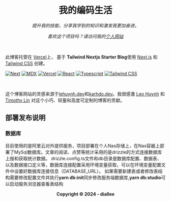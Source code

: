<h1 align="center">我的编码生活</h1>
<p align="center"><i>提升我的技能，分享我学到的知识和激发我更加奋进。</i></p>

<p align="center"><i>喜欢这个项目吗？请访问我的<a href="https://www.diallee.com">个人网站</a></i></p>
<br>

此博客托管在 [Vercel](https://vercel.com/)上， 基于 **Tailwind Nextjs Starter Blog**使用 [Next.js](https://nextjs.org/) 和 [Tailwind CSS](https://tailwindcss.com/) 创建。

[![Next][Next.js]][Next-url] [![MDX][MDX]][MDX-url] [![Vercel][Vercel]][Vercel-url] [![React][React]][React-url] [![Typescript][Typescript]][Typescript-url] [![Tailwind CSS][Tailwind CSS]][Tailwind CSS-url]

</br>

这个博客网站的灵感来源于[lehuynh.dev](https://github.com/hta218/leohuynh.dev)和[karhdo.dev](https://github.com/Karhdo/karhdo.dev)。我很感激 [Leo Huynh](https://twitter.com/hta218_) 和 [Timothy Lin](https://twitter.com/timlrxx) 对这个小巧、轻量和高度可定制的博客的贡献。

## 部署发布说明

### 数据库

目前使用的是阿里云对外提供服务，项目部署在个人Nas存储上，在Nas容器上部署了MySql数据库。文章的阅读、点赞等统计采用的是drizzle的方式连接数据库上报和获取统计数据。
drizzle.config.ts文件和db目录是数据库配置、数据表、以及数据接口定义等，数据库连接配置采用环境变量获取，可以在环境变量配置文件中设置好数据库连接信息（DATABASE_URL）。
如果需要新建表或者修改表结构需要修改配置文件并执行**yarn db:init**同步修改服务端数据库,**yarn db:studio**可以启动服务浏览器查看表结构

<p align="center"><b>Copyright © 2024 - diallee</b></p>

<!-- MARKDOWN LINKS & IMAGES -->

[Next.js]: https://img.shields.io/badge/next.js-000000?style=for-the-badge&logo=nextdotjs&logoColor=white
[Next-url]: https://nextjs.org/
[Typescript]: https://img.shields.io/badge/TypeScript-3178C6?style=for-the-badge&logo=typescript&logoColor=white
[Typescript-url]: https://www.typescriptlang.org/
[Tailwind CSS]: https://img.shields.io/badge/Tailwind_CSS-38B2AC?style=for-the-badge&logo=tailwind-css&logoColor=white
[Tailwind CSS-url]: https://tailwindcss.com/
[MDX]: https://img.shields.io/badge/MDX-000000?style=for-the-badge&logo=mdx&logoColor=white
[MDX-url]: https://mdxjs.com/
[React]: https://img.shields.io/badge/React-20232A?style=for-the-badge&logo=react&logoColor=61DAFB
[React-url]: https://reactjs.org/
[Vercel]: https://img.shields.io/badge/Vercel-000000?style=for-the-badge&logo=vercel&logoColor=white
[Vercel-url]: https://vercel.com/
